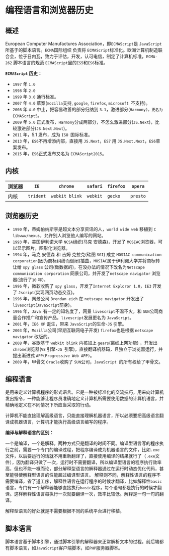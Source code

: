 # 编程语言和浏览器历史

## 概述

European Computer Manufactures Association，即`ECMAScript`是 `JavaScript`所基于的脚本语言。`ECMA`国际组织 负责将 `ECMAScript`标准化。欧洲计算机制造联合会，位于日内瓦，致力于评估，开发，认可电信，制定了计算机标准，`ECMA-262` 脚本语言的规范 `ECMAScript`里的`ES5`和`ES6`标准。



**`ECMAScript` 历史：**

- `1997` 年 `1.0`
- `1998` 年 `2.0`
- `1999` 年 `3.0` 通行标准。
- `2007` 年 `4.0` 草案(`mozilla`支持, `google`, `firefox`, `microsoft `不支持)。
- `2008` 年 `4.0` 中止，把容易改善的部分归纳到 `3.1`，激进部分(`Harmony)，更名为` `ECMAScript5`。
- `2009` 年 `5.0` 正式发布，`Harmony`分成两部分，不怎么激进部分(`JS.Next`)，比较激进部分(`JS.Next.Next`)。
- `2011` 年，5.1 发布，成为 `ISO `国际标准。
- `2013` 年，`ES6`不再增添内部，直接用 `JS.Next`，`ES7` 用 `JS.Next.Next`，`ES6`草案发布。
- `2015` 年，`ES6`正式发布又名为 `ECMAScript2015`。



## 内核

| 浏览器 | `IE`      | `chrome`       | `safari` | `firefox` | `opera`  |
| ------ | --------- | -------------- | -------- | --------- | -------- |
| 内核   | `trident` | `webkit blink` | `webkit` | `gecko`   | `presto` |



## 浏览器历史

- `1990` 年，蒂姆伯纳斯李是超文本分享资讯的人，`world wide web` 移植到 `C libwww/nexus`，允许别人浏览他人编写的网站。
- `1993` 年，美国伊利诺大学 `NCSA`组织(马克 安德森)，开发了 `MOSIAC`浏览器，可以显示图片，图形化浏览器。
- `1994` 年，马克 安德森 和 吉姆 克拉克(硅图 `SGI`) 成立 `MOSIAC communication corporation`(因为商标纠纷而倒闭)插曲，`MOSIAC`属于伊利诺大学并将商标转让给 `spy glass` 公司(做数据的)，在没办法的情况下改名为`Netscape communication corporation` 网景公司，并开发了`netscape navigator` 浏览器(流行了`10` 年)。
- `1996` 年，微软收购了 `spy glass`，开发了`Internet Exploror 1.0`，`IE3` 开发了 `Jscript`(实现网页动态交互)。
- `1996` 年，网景公司 `Brendan eich` 在 `netscape navigator` 开发出了 `livescript`(`JavaScript`前身)。
- `1996` 年，`Java `有一定的知名度了，网景 `livescript`不温不火，和 `SUN`公司商量合作推广和宣传产品，`livescript`发展更名为 `JavaScript`。
- `2001` 年，`IE6 XP` 诞生，带来 `JavaScript`的生命-`JS` 引擎。
- `2003` 年，`Mozilla`公司(早期互联网电子开发) `firefox`也是根据 `netscape navigator` 改版的。
- `2008` 年，谷歌基于 `webkit blink` 内核加上 `gears`(离线上网功能) ，开发出 `chrome`浏览器(`V8` 引擎-`JS `引擎)，直接翻译机器码，且独立于浏览器运行，并提出渐进式 `APP(Progressive Web APP)`。
- `2009` 年，甲骨文 `Oracle`收购了 `SUN`公司，`JavaScript `的所有权给了甲骨文。





## 编程语言

是用来定义计算机程序的形式语言。它是一种被标准化的交流技巧，用来向计算机发出指令，一种能够让程序员准确地定义计算机所需要使用数据的计算机语言，并精确地定义在不同情况下所应当采取的行动。

计算机不能直接理解高级语言，只能直接理解机器语言，所以必须要把高级语言翻译成机器语言，计算机才能执行高级语言编写的程序。

**编译与解释语言的区别：**

一个是编译，一个是解释。两种方式只是翻译的时间不同。编译型语言写的程序执行之前，需要一个专门的编译过程，把程序编译成为机器语言的文件，比如`.exe`文件，以后要运行的话就不用重新翻译了，直接使用编译的结果就行了（`.exe`文件），因为翻译只做了一次，运行时不需要翻译，所以编译型语言的程序执行效率高，但也不能一概而论，部分解释型语言的解释器通过在运行时动态优化代码，甚至能够使解释型语言的性能超过编译型语言。
解释则不同，解释性语言的程序不需要编译，省了道工序，解释性语言在运行程序的时候才翻译，比如解释性`basic`语言，专门有一个解释器能够直接执行`basic`程序，每个语句都是执行的时候才翻译。这样解释性语言每执行一次就要翻译一次，效率比较低。解释是一句一句的翻译。

解释型语言的好处就是不需要根据不同的系统平台进行移植。



## 脚本语言

脚本语言基于脚本引擎，通过脚本引擎的解释器来正常解析文本的过程。前后端都有脚本语言，如`JavaScript`客户端脚本，如`PHP`服务器脚本。